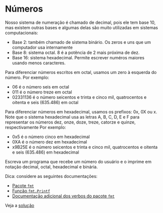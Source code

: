 # Números

Nosso sistema de numeração é chamado de decimal, pois ele tem base 10, mas
existem outras bases e algumas delas são muito utilizadas em sistemas
computacionais:

- Base 2: também chamado de sistema binário. Os zeros e uns que um computador usa internamente
- Base 8: sistema octal. 8 é a potência de 2 mais próxima de dez.
- Base 16: sistema hexadecimal. Permite escrever numéros maiores usando menos caracteres.

Para diferenciar números escritos em octal, usamos um zero à esquerda do número.
Por exemplo:

- 06 é o número seis em octal
- 011 é o número treze em octal
- 02331136 é o número seicentos e trinta e cinco mil, quatrocentos e oitenta e seis (635.486) em octal

Para diferenciar números em hexadecimal, usamos os prefixos: 0x, 0X ou x. Note
que o sistema hexadecimal usa as letras A, B, C, D, E e F para representar os
números dez, onze, doze, treze, catorze e quinze, respectivamente Por exemplo:

- 0x5 é o número cinco em hexadecimal
- 0XA é o número dez em hexadecimal
- x9B25E é o número seicentos e trinta e cinco mil, quatrocentos e oitenta e seis (635.486) em hexadecimal

Escreva um programa que recebe um número do usuário e o imprime em notação
decimal, octal, hexadecimal e binária.

Dica: considere as seguintes documentações:

- [Pacote `fmt`](https://pkg.go.dev/fmt)
- [Função `fmt.Printf`](https://pkg.go.dev/fmt#Printf)
- [Documentação adicional dos verbos do pacote `fmt`](https://www.w3schools.com/go/go_formatting_verbs.php)

Veja a [solução](./solucoes/02-numeros.go)